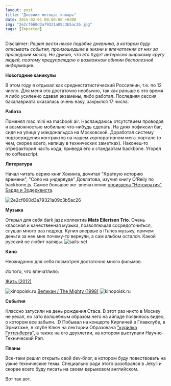 ```yaml
---
layout: post
title: "Дневник месяца: январь"
date: 2015-02-01 00:00:00 +0300
img: "2e2cf660d3a79321a09c3b5ac26.jpg"
tags: [Imported]
---
```


Disclaimer:
_Решил вести некое подобие дневника, в котором буду описывать события, произошедшие в жизни и впечатления от них за прошедший месяц. Не думаю, что это будет интересно широкому кругу людей, поэтому предупреждаю о возможном обилии бесполезной информации._

**Новогодние каникулы**

В этом году я отдыхал как среднестатистический Россиянин, т.е. по 12 число. Для меня это достаточно необычно, так как раньше в это время я либо усиленно сдавал экзамены, либо работал. Последняя сессия бакалавриата оказалась очень easy, закрылся 17 числа.

**Работа**

Поменял mac mini на macbook air. Наслаждаюсь отсутствием проводов и возможностью мобильно что-нибудь сделать. На днях пофиксил баг, сидя на улице у макдональдса на Московской. Доработал систему подтверждения контрактов на нашем корпоративном мега-портале (о чем, скорее всего, напишу в технических заметках). Наконец-то отрефакторил часть кода, приведя его к стандартам backbone. Угорел по coffeescript.

**Литература**

Начал читать серию книг Хокинга, дочитал "Краткую историю времени", "Соло на ундервуде" Довлатова, изучил книгу O'Reily по backbone.js. Самое большое же  впечатление [произвела "Нетократия" Барда и Зодерквиста](https://www.facebook.com/photo.php?fbid=10203506560041545&set=a.1016102159727.2002697.1140289406&type=1&theater).

![2e2cf660d3a79321a09c3b5ac26](/blog/assets/img/2e2cf660d3a79321a09c3b5ac26.jpg)

**Музыка**

Открыл для себя dark jazz коллектив **Mats Eilertsen Trio**. Очень классная и качественная музыка, позволяющая сосредоточиться, слушал много раз подряд. Купил впервые в iTunes музыку, причем деньги за нее мне почему-то вернули, а сам альбом остался. Какой русский не любит халявы.
![sails-set](/blog/assets/img/sails-set-300x300.jpg)

**Кино**

Неожиданно для себя посмотрел достаточно много фильмов.

Из того, что впечатлило:

[Жить (2012)](http://www.kinopoisk.ru/film/645910/)

![kinopoisk.ru](/blog/assets/img/kinopoisk.ru-Zhit-1951589-1024x548.jpg) [Великан / The Mighty (1998)](http://www.kinopoisk.ru/film/4384/) ![kinopoisk.ru](/blog/assets/img/kinopoisk.ru-The-Mighty-1378028.jpg)

**События**

Классно затусили на день рождения Стаса. В этот раз никто в Москву не уехал, но зато волшебным образом него на айпаде появилось видео, о котором все забыли. :D Побывал на концерте Кирпичей в Главклубе, в Эрмитаже, в клубе Ключ на лектории Образовача ["курилка Гуттенберга"](https://vk.com/kurilka.kl10tch), а также на его двухлетии, на котором выступали Научно-Технический Рэп.

**Планы**

Все-таки решил открыть свой dev-блог, в котором буду повествовать на узкие технические темы. Специально ради этого разобрался в Jekyll и скорее всего буду писать на своем дерьмовом английском.

Вот так вот.